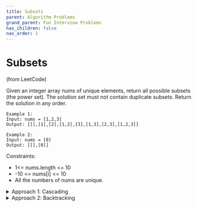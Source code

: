```yaml
---
title: Subsets
parent: Algorithm Problems
grand_parent: Fun Interview Problems
has_children: false
nav_order: 1
---
```


# Subsets
(from LeetCode)


Given an integer array nums of unique elements, return all possible subsets (the power set). 
The solution set must not contain duplicate subsets. Return the solution in any order.

```
Example 1:
Input: nums = [1,2,3]
Output: [[],[1],[2],[1,2],[3],[1,3],[2,3],[1,2,3]]
```
```
Example 2:
Input: nums = [0]
Output: [[],[0]]
```

Constraints:
  - 1<= nums.length <= 10
  - -10 <= nums[i] <= 10
  - All the numbers of nums are unique.



<details markdown="block">
  <summary>
    Approach 1: Cascading
  </summary>
  
  A straightforward way to think of this question is that we can start from an empty subset in the output list. At each step, we take a new integer into consideration and generate new subsets from the existing ones.

  For the list `[1, 2, 3]`, we start from `{[]} → {[], [1]} → {[], [1], [2], [1, 2]} → etc.`


```
Time complexity : O(N*2^N) to generate all subsets and then copy them into an output list.
Space complexity : O(N*2^N). This is exactly the number of solutions for subsets multiplied by the number N of elements to keep for each subset.
For a given number, it could be present or absent (i.e. binary choice) in a subset solution.
As a result, for N numbers, we would have in total 2^N choices (solutions).
```

</details>


<details markdown="block">
  <summary>
    Approach 2: Backtracking
  </summary>
  

  Note: Backtracking is an algorithm for finding all solutions by exploring all potential candidates. If the solution candidate turns out to be not a solution (or at least not the last one), the backtracking algorithm discards it by making some changes on the previous step, i.e. backtracks and then tries again.


  We can loop over the length of combination, rather than the candidate numbers, and generate all combinations for a given length with the help of backtracking technique.
  We define a backtrack function named `backtrack(first, curr)` which takes the index of the first element to add and a current combination as arguments.
  If the current combination is done, we add the combination to the final output.
  Otherwise, we iterate over the indexes `i` from `first` to the length of the entire sequence `n`.
  Add integer `nums[i]` into the current combination `curr`.
  Proceed to add more integers into the combination : `backtrack(i + 1, curr)`.
  Backtrack by removing `nums[i]` from `curr`.


#### Sample Code with Python:
```python
def subsets(self, nums: List[int]) -> List[List[int]]:
      def backtrack(first = 0, curr = []):
          # if the combination is done
          if len(curr) == k:  
              output.append(curr[:])
              return
          for i in range(first, n):
              # add nums[i] into the current combination
              curr.append(nums[i])
              # use next integers to complete the combination
              backtrack(i + 1, curr)
              # backtrack
              curr.pop()
      
      output = []
      n = len(nums)
      for k in range(n + 1):
          backtrack()
      return output
```
```
Time complexity:  O(N * 2 ^ N) to generate all subsets and then copy them into an output list.
Space complexity: O(N). We are using O(N) space to maintain curr, and are modifying curr in-place with backtracking. Note that for space complexity analysis, we do not count space that is only used for the purpose of returning output, so the output array is ignored.
```
</details>

